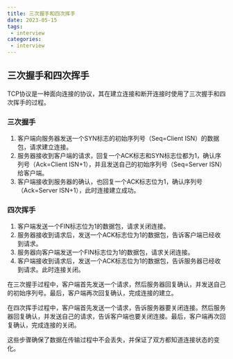 ```yaml
---
title: 三次握手和四次挥手
date: 2023-05-15
tags:
 - interview
categories:
 - interview
---
```

## 三次握手和四次挥手

TCP协议是一种面向连接的协议，其在建立连接和断开连接时使用了三次握手和四次挥手的过程。

### 三次握手

1. 客户端向服务器发送一个SYN标志的初始序列号（Seq=Client ISN）的数据包，请求建立连接。
2. 服务器接收到客户端的请求，回复一个ACK标志和SYN标志位都为1，确认序列号（Ack=Client ISN+1），并且发送自己的初始序列号（Seq=Server ISN）给客户端。
3. 客户端接收到服务器的确认，也回复一个ACK标志位为1，确认序列号（Ack=Server ISN+1），此时连接建立成功。

### 四次挥手

1. 客户端发送一个FIN标志位为1的数据包，请求关闭连接。
2. 服务器接收到请求后，发送一个ACK标志位为1的数据包，告诉客户端已经收到请求。
3. 服务器向客户端发送一个FIN标志位为1的数据包，请求关闭连接。
4. 客户端接收到请求后，发送一个ACK标志位为1的数据包，告诉服务器已经收到请求。此时连接关闭。

在三次握手过程中，客户端首先发送一个请求，然后服务器回复确认，并发送自己的初始序列号。最后，客户端再次回复确认，完成连接的建立。

在四次挥手过程中，客户端首先发送一个请求，告诉服务器要关闭连接。然后服务器回复确认，并发送自己的请求，告诉客户端也要关闭连接。最后，客户端再次回复确认，完成连接的关闭。

这些步骤确保了数据在传输过程中不会丢失，并保证了双方都知道连接状态的变化。